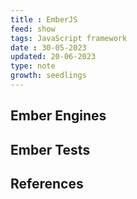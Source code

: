 ```yaml
---
title : EmberJS
feed: show
tags: JavaScript framework
date : 30-05-2023
updated: 20-06-2023
type: note
growth: seedlings
---
```


## Ember Engines

## Ember Tests



## References
